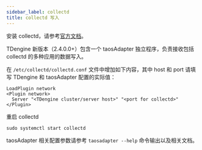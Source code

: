 ```yaml
---
sidebar_label: collectd
title: collectd 写入
---
```


安装 collectd，请参考[官方文档](https://collectd.org/download.shtml)。

TDengine 新版本（2.4.0.0+）包含一个 taosAdapter 独立程序，负责接收包括 collectd 的多种应用的数据写入。

在 `/etc/collectd/collectd.conf` 文件中增加如下内容，其中 host 和 port 请填写 TDengine 和 taosAdapter 配置的实际值：

```
LoadPlugin network
<Plugin network>
  Server "<TDengine cluster/server host>" "<port for collectd>"
</Plugin>
```

重启 collectd

```
sudo systemctl start collectd
```

taosAdapter 相关配置参数请参考 `taosadapter --help` 命令输出以及相关文档。
